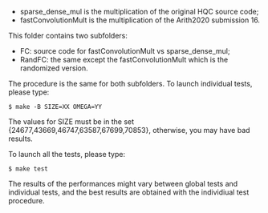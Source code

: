 - sparse_dense_mul is the multiplication of the original HQC source code;
- fastConvolutionMult is the multiplication of the Arith2020 submission 16.

This folder contains two subfolders:

- FC: source code for fastConvolutionMult vs sparse_dense_mul;
- RandFC: the same except the fastConvolutionMult which is the randomized version.

The procedure is the same for both subfolders.
To launch individual tests, please type:

    $ make -B SIZE=XX OMEGA=YY
    
The values for SIZE must be in the set {24677,43669,46747,63587,67699,70853}, otherwise, you may have bad results.

To launch all the tests, please type:

    $ make test
    
The results of the performances might vary between global tests and individual tests, and the best results are obtained with the individiual test procedure.
